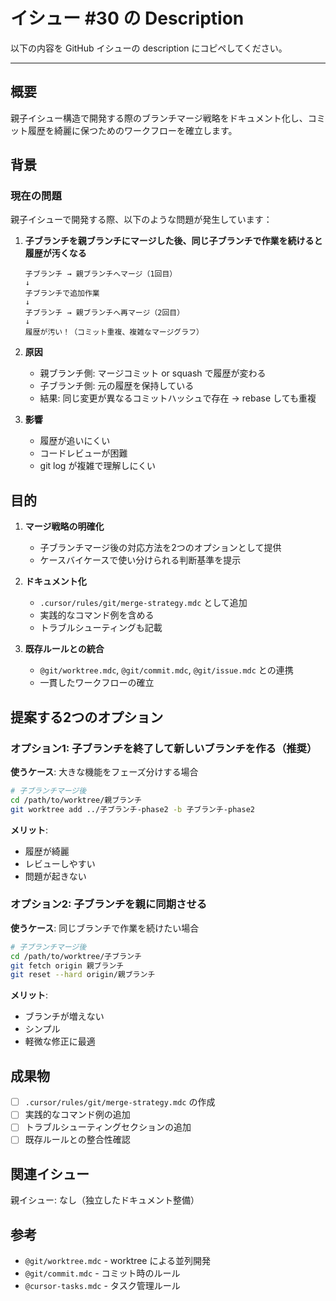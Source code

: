 # イシュー #30 の Description

以下の内容を GitHub イシューの description にコピペしてください。

---

## 概要

親子イシュー構造で開発する際のブランチマージ戦略をドキュメント化し、コミット履歴を綺麗に保つためのワークフローを確立します。

## 背景

### 現在の問題

親子イシューで開発する際、以下のような問題が発生しています：

1. **子ブランチを親ブランチにマージした後、同じ子ブランチで作業を続けると履歴が汚くなる**
   ```
   子ブランチ → 親ブランチへマージ（1回目）
   ↓
   子ブランチで追加作業
   ↓
   子ブランチ → 親ブランチへ再マージ（2回目）
   ↓
   履歴が汚い！（コミット重複、複雑なマージグラフ）
   ```

2. **原因**
   - 親ブランチ側: マージコミット or squash で履歴が変わる
   - 子ブランチ側: 元の履歴を保持している
   - 結果: 同じ変更が異なるコミットハッシュで存在 → rebase しても重複

3. **影響**
   - 履歴が追いにくい
   - コードレビューが困難
   - git log が複雑で理解しにくい

## 目的

1. **マージ戦略の明確化**
   - 子ブランチマージ後の対応方法を2つのオプションとして提供
   - ケースバイケースで使い分けられる判断基準を提示

2. **ドキュメント化**
   - `.cursor/rules/git/merge-strategy.mdc` として追加
   - 実践的なコマンド例を含める
   - トラブルシューティングも記載

3. **既存ルールとの統合**
   - `@git/worktree.mdc`, `@git/commit.mdc`, `@git/issue.mdc` との連携
   - 一貫したワークフローの確立

## 提案する2つのオプション

### オプション1: 子ブランチを終了して新しいブランチを作る（推奨）

**使うケース**: 大きな機能をフェーズ分けする場合

```bash
# 子ブランチマージ後
cd /path/to/worktree/親ブランチ
git worktree add ../子ブランチ-phase2 -b 子ブランチ-phase2
```

**メリット**:
- 履歴が綺麗
- レビューしやすい
- 問題が起きない

### オプション2: 子ブランチを親に同期させる

**使うケース**: 同じブランチで作業を続けたい場合

```bash
# 子ブランチマージ後
cd /path/to/worktree/子ブランチ
git fetch origin 親ブランチ
git reset --hard origin/親ブランチ
```

**メリット**:
- ブランチが増えない
- シンプル
- 軽微な修正に最適

## 成果物

- [ ] `.cursor/rules/git/merge-strategy.mdc` の作成
- [ ] 実践的なコマンド例の追加
- [ ] トラブルシューティングセクションの追加
- [ ] 既存ルールとの整合性確認

## 関連イシュー

親イシュー: なし（独立したドキュメント整備）

## 参考

- `@git/worktree.mdc` - worktree による並列開発
- `@git/commit.mdc` - コミット時のルール
- `@cursor-tasks.mdc` - タスク管理ルール

